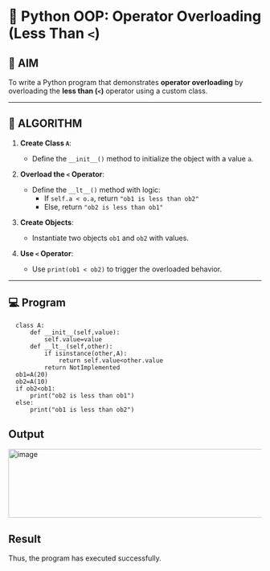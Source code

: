# 🐍 Python OOP: Operator Overloading (Less Than `<`)

## 🎯 AIM

To write a Python program that demonstrates **operator overloading** by overloading the **less than (`<`)** operator using a custom class.

---

## 🧠 ALGORITHM

1. **Create Class `A`**:
   - Define the `__init__()` method to initialize the object with a value `a`.

2. **Overload the `<` Operator**:
   - Define the `__lt__()` method with logic:
     - If `self.a < o.a`, return `"ob1 is less than ob2"`
     - Else, return `"ob2 is less than ob1"`

3. **Create Objects**:
   - Instantiate two objects `ob1` and `ob2` with values.

4. **Use `<` Operator**:
   - Use `print(ob1 < ob2)` to trigger the overloaded behavior.

---

## 💻 Program
```
  class A:
      def __init__(self,value):
          self.value=value
      def __lt__(self,other):
          if isinstance(other,A):
              return self.value<other.value
          return NotImplemented
  ob1=A(20)
  ob2=A(10)
  if ob2<ob1:
      print("ob2 is less than ob1")
  else:
      print("ob1 is less than ob2")
 ```
## Output

<img width="652" height="137" alt="image" src="https://github.com/user-attachments/assets/92cff251-464a-4929-9518-446f9a92d95f" />


## Result

Thus, the program has executed successfully.
